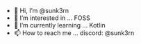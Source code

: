 - 👋 Hi, I’m @sunk3rn
- 👀 I’m interested in ... FOSS
- 🌱 I’m currently learning ... Kotlin 
- 📫 How to reach me ... discord: @sunk3rn
